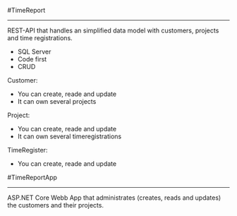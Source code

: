 #TimeReport
_________________________________

REST-API that handles an simplified data model with customers, projects and time registrations.

- SQL Server
- Code first
- CRUD

Customer:
- You can create, reade and update
- It can own several projects

Project:
- You can create, reade and update
- It can own several timeregistrations

TimeRegister:
- You can create, reade and update

#TimeReportApp
_________________________________

ASP.NET Core Webb App that administrates (creates, reads and updates) the customers and their projects.
